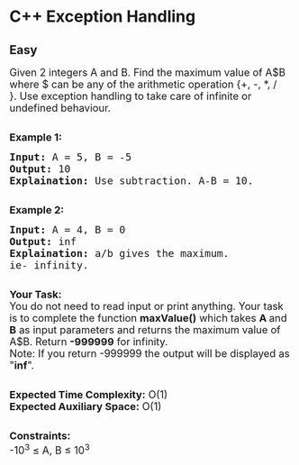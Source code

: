 # C++ Exception Handling
## Easy 
<div class="problem-statement">
                <p></p><p><span style="font-size:18px">Given 2 integers A and B. Find the maximum value of A$B where $ can be any of the arithmetic operation {+, -, *, / }.&nbsp;Use exception handling to take care of infinite or undefined behaviour.</span></p>

<p><br>
<strong><span style="font-size:18px">Example 1:</span></strong></p>

<pre><span style="font-size:18px"><strong>Input:</strong> A = 5, B = -5
<strong>Output:</strong> 10
<strong>Explaination: </strong>Use subtraction. A-B = 10.</span></pre>

<p><br>
<strong><span style="font-size:18px">Example 2:</span></strong></p>

<pre><span style="font-size:18px"><strong>Input:</strong> A = 4, B = 0
<strong>Output:</strong> inf
<strong>Explaination:</strong> a/b gives the maximum.
ie- infinity. </span>
</pre>

<p><br>
<span style="font-size:18px"><strong>Your Task:</strong><br>
You do not need to read input or print anything. Your task is to complete the function <strong>maxValue()</strong> which takes <strong>A&nbsp;</strong>and <strong>B</strong>&nbsp;as input parameters and returns the maximum value of A$B. Return&nbsp;<strong>-999999</strong>&nbsp;for infinity.<br>
Note: If you return -999999&nbsp;the output will be displayed as "<strong>inf</strong>".</span></p>

<p><br>
<span style="font-size:18px"><strong>Expected Time Complexity:</strong> O(1)<br>
<strong>Expected Auxiliary Space:</strong> O(1)</span></p>

<p><br>
<span style="font-size:18px"><strong>Constraints:</strong><br>
-10<sup>3</sup> ≤ A, B&nbsp;≤ 10<sup>3</sup></span></p>
 <p></p>
            </div>